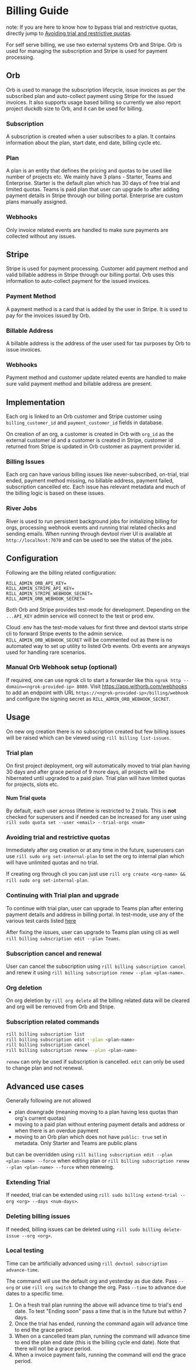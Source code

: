 # Billing Guide

note: If you are here to know how to bypass trial and restrictive quotas, directly jump to [Avoiding trial and restrictive quotas](#avoiding-trial-and-restrictive-quotas). 

For self serve billing, we use two external systems Orb and Stripe. Orb is used for managing the subscription and Stripe is used for payment processing.

## Orb
Orb is used to manage the subscription lifecycle, issue invoices as per the subscribed plan and auto-collect payment using Stripe for the issued invoices. It also supports usage based billing so currently we also report project duckdb size to Orb, and it can be used for billing.

### Subscription
A subscription is created when a user subscribes to a plan. It contains information about the plan, start date, end date, billing cycle etc.

### Plan
A plan is an entity that defines the pricing and quotas to be used like number of projects etc. We mainly have 3 plans - Starter, Teams and Enterprise. Starter is the default plan which has 30 days of free trial and limited quotas. Teams is paid plan that user can upgrade to after adding payment details in Stripe through our billing portal. Enterprise are custom plans manually assigned.

### Webhooks
Only invoice related events are handled to make sure payments are collected without any issues.

## Stripe
Stripe is used for payment processing. Customer add payment method and valid billable address in Stripe through our billing portal. Orb uses this information to auto-collect payment for the issued invoices.

### Payment Method
A payment method is a card that is added by the user in Stripe. It is used to pay for the invoices issued by Orb.

### Billable Address
A billable address is the address of the user used for tax purposes by Orb to issue invoices.

### Webhooks
Payment method and customer update related events are handled to make sure valid payment method and billable address are present.

## Implementation
Each org is linked to an Orb customer and Stripe customer using `billing_customer_id` and `payment_customer_id` fields in database. 

On creation of an org, a customer is created in Orb with `org_id` as the external customer id and a customer is created in Stripe, customer id returned from Stripe is updated in Orb customer as payment provider id.

### Billing Issues
Each org can have various billing issues like never-subscribed, on-trial, trial ended, payment method missing, no billable address, payment failed, subscription cancelled etc. Each issue has relevant metadata and much of the billing logic is based on these issues.

### River Jobs
River is used to run persistent background jobs for initializing billing for orgs, processing webhook events and running trial related checks and sending emails. When running through devtool river UI is available at `http://localhost:7070` and can be used to see the status of the jobs.

## Configuration
Following are the billing related configuration:
```
RILL_ADMIN_ORB_API_KEY=
RILL_ADMIN_STRIPE_API_KEY=
RILL_ADMIN_STRIPE_WEBHOOK_SECRET=
RILL_ADMIN_ORB_WEBHOOK_SECRET=
```
Both Orb and Stripe provides test-mode for development. Depending on the `...API_KEY` admin service will connect to the test or prod env.

Cloud .env has the test-mode values for first three and devtool starts stripe cli to forward Stripe events to the admin service. `RILL_ADMIN_ORB_WEBHOOK_SECRET` will be commented out as there is no automated way to set up utility to listed Orb events. Orb events are anyways used for handling rare scenarios.

### Manual Orb Webhook setup (optional)
If required, one can use ngrok cli to start a forwarder like this `ngrok http --domain=<ngrok-provided-ip> 8080`. Visit https://app.withorb.com/webhooks to add an endpoint with URL `https://<ngrok-provided-ip>/billing/webhook` and configure the signing secret as `RILL_ADMIN_ORB_WEBHOOK_SECRET`. 

## Usage
On new org creation there is no subscription created but few billing issues will be raised which can be viewed using `rill billing list-issues`.

### Trial plan
On first project deployment, org will automatically moved to trial plan having 30 days and after grace period of 9 more days, all projects will be hibernated until upgraded to a paid plan. Trial plan will have limited quotas for projects, slots etc.

#### Num Trial quota
By default, each user across lifetime is restricted to 2 trials. This is **not** checked for superusers and if needed can be increased for any user using `rill sudo quota set --user <email> --trial-orgs <num>`

### Avoiding trial and restrictive quotas
Immediately after org creation or at any time in the future, superusers can use `rill sudo org set-internal-plan` to set the org to internal plan which will have unlimited quotas and no trial.

If creating org through cli you can just use `rill org create <org-name> && rill sudo org set-internal-plan`.

### Continuing with Trial plan and upgrade
To continue with trial plan, user can upgrade to Teams plan after entering payment details and address in billing portal. In test-mode, use any of the various test cards listed [here](https://docs.stripe.com/testing#cards)

After fixing the issues, user can upgrade to Teams plan using cli as well `rill billing subscription edit --plan Teams`.

### Subscription cancel and renewal
User can cancel the subscription using `rill billing subscription cancel` and renew it using `rill billing subscription renew --plan <plan-name>`.

### Org deletion
On org deletion by `rill org delete` all the billing related data will be cleared and org will be removed from Orb and Stripe.

### Subscription related commands
```bash
rill billing subscription list
rill billing subscription edit --plan <plan-name>
rill billing subscription cancel
rill billing subscription renew --plan <plan-name>
```
`renew` can only be used if subscription is cancelled. `edit` can only be used to change plan and not renewal.

## Advanced use cases
Generally following are not allowed
- plan downgrade (meaning moving to a plan having less quotas than org's current quotas)
- moving to a paid plan without entering payment details and address or when there is an overdue payment
- moving to an Orb plan which does not have `public: true` set in metadata. Only Starter and Teams are public plans

but can be overridden using `rill billing subscription edit --plan <plan-name> --force` when editing plan or `rill billing subscription renew --plan <plan-name> --force` when renewing.

### Extending Trial
If needed, trial can be extended using `rill sudo billing extend-trial --org <org> --days <num-days>`.

### Deleting billing issues
If needed, billing issues can be deleted using `rill sudo billing delete-issue --org <org>`.

### Local testing
Time can be artificially advanced using `rill devtool subscription advance-time`.

The command will use the default org and yesterday as due date. Pass `--org` or use `rill org switch` to change the org. Pass `--time` to advance due dates to a specific time.
1. On a fresh trail plan running the above will advance time to trial's end date. To test "Ending soon" pass a time that is in the future but within 7 days.
2. Once the trial has ended, running the command again will advance time to end the grace period.
3. When on a cancelled team plan, running the command will advance time to end the plan end date (this is the billing cycle end date). Note that there will not be a grace period.
4. When a invoice payment fails, running the command will end the grace period.